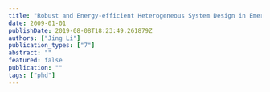 ```yaml
---
title: "Robust and Energy-efficient Heterogeneous System Design in Emerging Technologies (textbfnominated for Best Thesis Award)"
date: 2009-01-01
publishDate: 2019-08-08T18:23:49.261879Z
authors: ["Jing Li"]
publication_types: ["7"]
abstract: ""
featured: false
publication: ""
tags: ["phd"]
---
```


